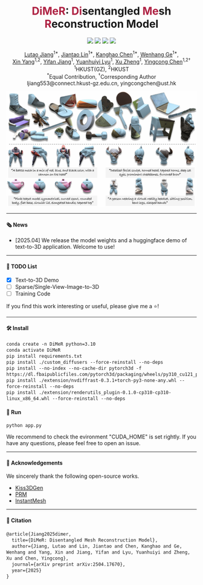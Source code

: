 <div align="center">
  
<h1 class="title is-1 publication-title"><span style="color: #AE2142;">DiMeR</span>: <span style="color: #AE2142;">Di</span>sentangled <span style="color: #AE2142;">Me</span>sh <span style="color: #AE2142;">R</span>econstruction Model</h1>

<a href="https://lutao2021.github.io/DiMeR_page/"><img src="https://img.shields.io/badge/Project_Page-DiMeR-EA3A97"></a>
<a href="https://arxiv.org/abs/2504.17670"><img src="https://img.shields.io/badge/ArXiv-2504.17670-brightgreen"></a> 
<a href="https://huggingface.co/spaces/LutaoJiang/DiMeR"><img src="https://img.shields.io/badge/%F0%9F%A4%97%20Model%20Card-Huggingface-blue"></a>
<a href="https://huggingface.co/spaces/LTT/DiMeR"><img src="https://img.shields.io/badge/%F0%9F%A4%97%20Gradio%20Demo-Huggingface-orange"></a>

<div class="is-size-5 publication-authors">
  <span class="author-block">
    <a href="https://lutao2021.github.io">Lutao Jiang</a><sup>1*</sup>,</span>
  <span class="author-block">
    <a href="https://ltt-o.github.io/JiantaoLin.github.io/">Jiantao Lin</a><sup>1*</sup>,</span>
  <span class="author-block">
    <a href="https://khao123.github.io/">Kanghao Chen</a><sup>1*</sup>,</span>
  <span class="author-block">
    <a href="https://g3956.github.io/wenhangge.github.io/">Wenhang Ge</a><sup>1*</sup>,</span>
  <br>
  <span class="author-block">
    <a href="https://abnervictor.github.io/2023/06/12/Academic-Self-Intro.html">Xin Yang</a><sup>1,2</sup>,</span>
  <span class="author-block">
    <a href="#">Yifan Jiang</a><sup>1</sup>,</span>
  <span class="author-block">
    <a href="https://qc-ly.github.io/">Yuanhuiyi Lyu</a><sup>1</sup>,</span>
  <span class="author-block">
    <a href="https://zhengxujosh.github.io/">Xu Zheng</a><sup>1</sup>,</span>
  <span class="author-block">
    <a href="https://www.yingcong.me/">Yingcong Chen</a><sup>1,2†</sup></span>
</div>

<div class="is-size-5 publication-authors">
  <span class="author-block"><sup>1</sup>HKUST(GZ),</span>
  <span class="author-block"><sup>2</sup>HKUST</span>
</div>

<div class="is-size-5 publication-authors">
  <span class="author-block"><sup>*</sup>Equal Contribution,</span>
  <span class="author-block"><sup>†</sup>Corresponding Author</span>
</div>

<div class="is-size-5 publication-authors">
  <span class="author-block">ljiang553@connect.hkust-gz.edu.cn,</span>
  <span class="author-block">yingcongchen@ust.hk</span>
</div>

</div>


![teaser](./assets/teaser.png)

---

#### 🗞️ News
* [2025.04] We release the model weights and a huggingface demo of text-to-3D application. Welcome to use!

---

#### 🚩 TODO List
- [x] Text-to-3D Demo
- [ ] Sparse/Single-View-Image-to-3D
- [ ] Training Code

If you find this work interesting or useful, please give me a ⭐!

---

#### 🛠️ Install
```
conda create -n DiMeR python=3.10
conda activate DiMeR
pip install requirements.txt
pip install ./custom_diffusers --force-reinstall --no-deps
pip install --no-index --no-cache-dir pytorch3d -f https://dl.fbaipublicfiles.com/pytorch3d/packaging/wheels/py310_cu121_pyt240/download.html
pip install ./extension/nvdiffrast-0.3.1+torch-py3-none-any.whl --force-reinstall --no-deps
pip install ./extension/renderutils_plugin-0.1.0-cp310-cp310-linux_x86_64.whl --force-reinstall --no-deps
```

#### 🤗 Run

```
python app.py
```
We recommend to check the evironment "CUDA_HOME" is set rightly.
If you have any questions, please feel free to open an issue.

---
#### 🌹 Acknowledgements

We sincerely thank the following open-source works.

* [Kiss3DGen](https://github.com/EnVision-Research/Kiss3DGen)
* [PRM](https://github.com/g3956/PRM)
* [InstantMesh](https://github.com/TencentARC/InstantMesh)

---
#### 📕 Citation

```
@article{Jiang2025dimer,
  title={DiMeR: Disentangled Mesh Reconstruction Model},
  author={Jiang, Lutao and Lin, Jiantao and Chen, Kanghao and Ge, Wenhang and Yang, Xin and Jiang, Yifan and Lyu, Yuanhuiyi and Zheng, Xu and Chen, Yingcong},
  journal={arXiv preprint arXiv:2504.17670},
  year={2025}
}
```
